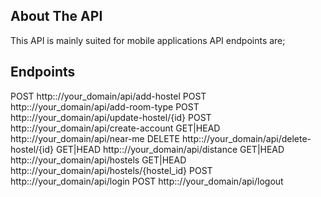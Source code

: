 
## About The API

This API is mainly suited for mobile applications
API endpoints are;

## Endpoints

POST       http:://your_domain/api/add-hostel
POST       http:://your_domain/api/add-room-type
POST       http:://your_domain/api/update-hostel/{id}
POST       http:://your_domain/api/create-account
GET|HEAD   http:://your_domain/api/near-me 
DELETE     http:://your_domain/api/delete-hostel/{id} 
GET|HEAD   http:://your_domain/api/distance
GET|HEAD   http:://your_domain/api/hostels 
GET|HEAD   http:://your_domain/api/hostels/{hostel_id}
POST       http:://your_domain/api/login
POST       http:://your_domain/api/logout